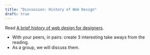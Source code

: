 ```yaml
---
title: "Discussion: History of Web Design"
draft: true
---
```


Read [A brief history of web design for designers](http://blog.froont.com/brief-history-of-web-design-for-designers).

- With your peers, in pairs: create 3 interesting take aways from the reading.
- As a group, we will discuss them.

